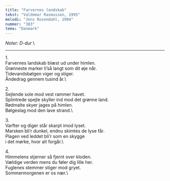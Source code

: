 ```yaml
---
title: "Farvernes landskab"
tekst: "Valdemar Rasmussen, 1995"
melodi: "Jens Rosendahl, 1994"
nummer: "383"
tema: "Danmark"
---
```

*Noter: D-dur* \

***

1\.\
Farvernes landskab blæst ud under himlen.\
Grønneste marker li’så langt som dit øje når.\
Tidevandsbølgen viger og stiger.\
Åndedrag gennem tusind år.\

2\.\
Sejlende sole mod vest rammer havet.\
Splintrede spejle skyller ind mod det grønne land.\
Rødmalte skyer jages på himlen.\
Bølgeslag mod den lave strand.\

3\.\
Varfter og diger står skarpt imod lyset.\
Marsken bli’r dunkel, endnu skimtes de lyse får.\
Plagen ved leddet bli’r som en skygge\
i det mørke, hvor alt forgår.\

4\.\
Himmelens stjerner så fjernt over kloden.\
Vældige verden mens du føler dig lille her.\
Fuglenes stemmer stiger mod gryet.\
Sommermorgenen er os nær.\
